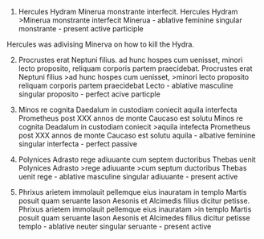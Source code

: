 1. Hercules Hydram Minerua monstrante interfecit.
     Hercules Hydram
       >Minerua monstrante
     interfecit
Minerua - ablative feminine singular
monstrante - present active participle

Hercules was adivising Minerva on how to kill the Hydra.

2. Procrustes erat Neptuni filius. ad hunc hospes cum uenisset, minori lecto proposito, reliquam corporis partem praecidebat.
      Procrustes erat Neptuni filius
        >ad hunc hospes cum uenisset,
        >minori lecto proposito
      reliquam corporis partem praecidebat
Lecto - ablative masculine singular
proposito - perfect acive particple 

3. Minos re cognita Daedalum in custodiam coniecit aquila interfecta Prometheus post ⅩⅩⅩ annos de monte Caucaso est solutu
      Minos re cognita Deadalum in custodiam coniecit 
        >aquila intefecta 
      Prometheus post XXX annos de monte Caucaso est solutu
aquila - albative feminine singular
interfecta - perfect passive

4. Polynices Adrasto rege adiuuante cum septem ductoribus Thebas uenit
      Polynices Adrasto 
        >rege adiuuante
        >cum septum ductoribus
      Thebas uenit
rege - ablative masculine singular
adiuuante - present active
 
5. Phrixus arietem immolauit pellemque eius inauratam in templo Martis posuit quam seruante Iason Aesonis et Alcimedis filius dicitur petisse.
      Phrixus arietem immolauit pellemque eius inauratam
        >in templo Martis posuit quam seruante
      Iason Aesonis et Alcimedes filius dicitur petisse
templo - ablative neuter singular
seruante - present active 

